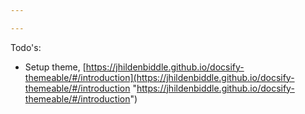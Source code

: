 ```yaml
---

---
```

Todo's:

* Setup theme, [https://jhildenbiddle.github.io/docsify-themeable/#/introduction](https://jhildenbiddle.github.io/docsify-themeable/#/introduction "https://jhildenbiddle.github.io/docsify-themeable/#/introduction") 